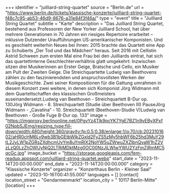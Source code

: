 +++
identifier = "juilliard-string-quartet"
source = "Berlin.de"
url = "https://www.berlin.de/tickets/klassische-konzerte/juilliard-string-quartet-f48c7c95-ab53-46d9-8676-a31e84f3f46a/"
type = "event"
title = "Juilliard String Quartet"
subtitle = "Karte"
description = "Das Juilliard String Quartet, bestehend aus Professoren der New Yorker Juilliard School, hat über mehrere Generationen in 70 Jahren ein riesiges Repertoire erarbeitet – inklusive Dutzender Uraufführungen US-amerikanischer Komponisten. Und es geschieht weiterhin Neues bei ihnen: 2015 brachte das Quartett eine App zu Schuberts „Der Tod und das Mädchen“ heraus. Seit 2016 mit Cellistin Astrid Schween zum ersten Mal eine Frau bei den Juilliards eintrat, hat sich das quartettinterne Geschlechterverhältnis glatt umgekehrt: Inzwischen sitzen drei Musikerinnen an Erster Geige, Bratsche und Cello, ein Musiker am Pult der Zweiten Geige. Die Streichquartette Ludwig van Beethovens zählen zu den faszinierendsten und anspruchsvollsten Werken der Musikgeschichte. Zwei seiner Kompositionen für die Gattung umrahmen in diesem Konzert zwei weitere, in denen sich Komponist Jörg Widmann mit dem Quartettschaffen des klassischen Großmeisters auseinandersetzt.Ludwig van Beethoven - Streichquartett B-Dur op. 130Jörg Widmann - 8. Streichquartett (Studie über Beethoven III) PauseJörg Widmann - „Cavatina“ - 10. Streichquartett (Beethoven-Studie V)Ludwig van Beethoven - Große Fuge B-Dur op. 133"
image = "https://imgproxy.berlinonline.net/0PgvYz4Tlk9pcYK7YgE7BZ1n9vEByXPxf02NpbSJEmg/resizing_type:fill-down/width:480/height:360/gravity:fp:0.5:0.38/enlarge:1/q:70/cb:2023101602/aHR0cHM6Ly9wb3B1bGEtbWlkZGxld2FyZS5zMy5hbWF6b25hd3MuY29tL2JvLW1pZGRsZXdhcmUvYm8uYmRlX2NoYW5uZWwuZXZlbnQvaW1hZ2VzLzQ0LzZhOWUyNjQ2LTRjMDktMzg0OC00NzJjLWIwYWU2YzFmZjRmMC5qcGc.jpg"
image_bucket = "https://storage.googleapis.com/fem-readup.appspot.com/juilliard-string-quartet.webp"
start_date = "2023-11-14T20:00:00.000"
end_date = "2023-11-14T20:00:00.000"
category = "Klassische Konzerte"
organizer = "Konzerthaus Berlin - Kleiner Saal"
updated = "2023-10-16T00:41:55.000"
languages = []
[contact]
location_street = "Gendarmenmarkt"
location_city = " 10117 Berlin-Mitte"
[location]
+++